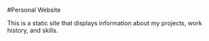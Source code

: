 #Personal Website

This is a static site that displays information about my projects, work history, and skills. 